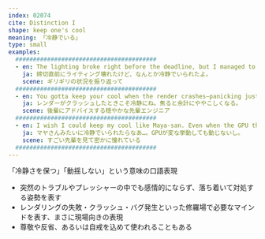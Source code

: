 ```yaml
---
index: 02074
cite: Distinction I
shape: keep one's cool
meaning: 「冷静でいる」
type: small
examples:
  ########################################
  - en: The lighting broke right before the deadline, but I managed to keep my cool.
    ja: 締切直前にライティング壊れたけど、なんとか冷静でいられたよ。
    scene: ギリギリの状況を振り返って
  ########################################
  - en: You gotta keep your cool when the render crashes—panicking just makes it worse.
    ja: レンダーがクラッシュしたときこそ冷静にね。焦ると余計にややこしくなる。
    scene: 後輩にアドバイスする穏やかな先輩エンジニア
  ########################################
  - en: I wish I could keep my cool like Maya-san. Even when the GPU throws random nonsense.
    ja: マヤさんみたいに冷静でいられたらなあ…。GPUが変な挙動しても動じないし。
    scene: すごい先輩を見て密かに憧れている
  ########################################
---
```


「冷静さを保つ」「動揺しない」という意味の口語表現

- 突然のトラブルやプレッシャーの中でも感情的にならず、落ち着いて対処する姿勢を表す
- レンダリングの失敗・クラッシュ・バグ発生といった修羅場で必要なマインドを表す、まさに現場向きの表現
- 尊敬や反省、あるいは自戒を込めて使われることもある
